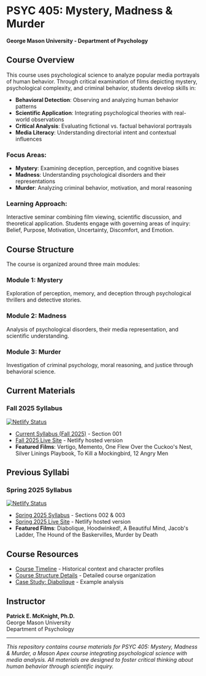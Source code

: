 # PSYC 405: Mystery, Madness & Murder
**George Mason University - Department of Psychology**

## Course Overview

This course uses psychological science to analyze popular media portrayals of human behavior. Through critical examination of films depicting mystery, psychological complexity, and criminal behavior, students develop skills in:

- **Behavioral Detection**: Observing and analyzing human behavior patterns
- **Scientific Application**: Integrating psychological theories with real-world observations  
- **Critical Analysis**: Evaluating fictional vs. factual behavioral portrayals
- **Media Literacy**: Understanding directorial intent and contextual influences

### Focus Areas:
- **Mystery**: Examining deception, perception, and cognitive biases
- **Madness**: Understanding psychological disorders and their representations
- **Murder**: Analyzing criminal behavior, motivation, and moral reasoning

### Learning Approach:
Interactive seminar combining film viewing, scientific discussion, and theoretical application. Students engage with governing areas of inquiry: Belief, Purpose, Motivation, Uncertainty, Discomfort, and Emotion.

## Course Structure

The course is organized around three main modules:

### Module 1: Mystery
Exploration of perception, memory, and deception through psychological thrillers and detective stories.

### Module 2: Madness  
Analysis of psychological disorders, their media representation, and scientific understanding.

### Module 3: Murder
Investigation of criminal psychology, moral reasoning, and justice through behavioral science.

## Current Materials

### Fall 2025 Syllabus
[![Netlify Status](https://api.netlify.com/api/v1/badges/8ca129e8-c5e3-4ab8-a7da-18f78e0da859/deploy-status)](https://app.netlify.com/projects/gmu-psyc405f2025/deploys)

- [Current Syllabus (Fall 2025)](updated_syllabus.qmd) - Section 001
- [Fall 2025 Live Site](https://gmu-psyc405f2025.netlify.app/) - Netlify hosted version
- **Featured Films**: Vertigo, Memento, One Flew Over the Cuckoo's Nest, Silver Linings Playbook, To Kill a Mockingbird, 12 Angry Men

## Previous Syllabi

### Spring 2025 Syllabus  
[![Netlify Status](https://api.netlify.com/api/v1/badges/4538fdd0-3569-4b2a-8ed1-f9102f1c3c74/deploy-status)](https://app.netlify.com/projects/gmu-psyc405s2025/deploys)

- [Spring 2025 Syllabus](PSYC405syllabus.qmd) - Sections 002 & 003
- [Spring 2025 Live Site](https://gmu-psyc405s2025.netlify.app/) - Netlify hosted version
- **Featured Films**: Diabolique, Hoodwinked!, A Beautiful Mind, Jacob's Ladder, The Hound of the Baskervilles, Murder by Death

## Course Resources

- [Course Timeline](timeline-S2025.md) - Historical context and character profiles
- [Course Structure Details](course_structure.qmd) - Detailed course organization
- [Case Study: Diabolique](Diabolique.qmd) - Example analysis

## Instructor

**Patrick E. McKnight, Ph.D.**  
George Mason University  
Department of Psychology

---

*This repository contains course materials for PSYC 405: Mystery, Madness & Murder, a Mason Apex course integrating psychological science with media analysis. All materials are designed to foster critical thinking about human behavior through scientific inquiry.*